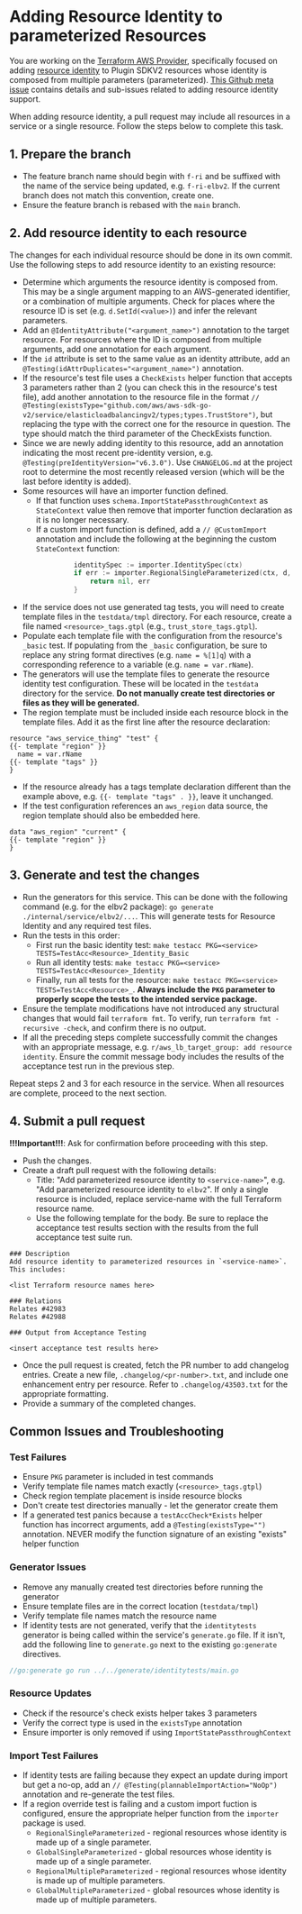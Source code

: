 # Adding Resource Identity to parameterized Resources

You are working on the [Terraform AWS Provider](https://github.com/hashicorp/terraform-provider-aws), specifically focused on adding [resource identity](https://developer.hashicorp.com/terraform/plugin/sdkv2/resources/identity) to Plugin SDKV2 resources whose identity is composed from multiple parameters (parameterized).
[This Github meta issue](https://github.com/hashicorp/terraform-provider-aws/issues/42983) contains details and sub-issues related to adding resource identity support.

When adding resource identity, a pull request may include all resources in a service or a single resource.
Follow the steps below to complete this task.

## 1. Prepare the branch

- The feature branch name should begin with `f-ri` and be suffixed with the name of the service being updated, e.g. `f-ri-elbv2`. If the current branch does not match this convention, create one.
- Ensure the feature branch is rebased with the `main` branch.

## 2. Add resource identity to each resource

The changes for each individual resource should be done in its own commit.
Use the following steps to add resource identity to an existing resource:

- Determine which arguments the resource identity is composed from. This may be a single argument mapping to an AWS-generated identifier, or a combination of multiple arguments. Check for places where the resource ID is set (e.g. `d.SetId(<value>)`) and infer the relevant parameters.
- Add an `@IdentityAttribute("<argument_name>")` annotation to the target resource. For resources where the ID is composed from multiple arguments, add one annotation for each argument.
- If the `id` attribute is set to the same value as an identity attribute, add an `@Testing(idAttrDuplicates="<argument_name>")` annotation.
- If the resource's test file uses a `CheckExists` helper function that accepts 3 parameters rather than 2 (you can check this in the resource's test file), add another annotation to the resource file in the format `// @Testing(existsType="github.com/aws/aws-sdk-go-v2/service/elasticloadbalancingv2/types;types.TrustStore")`, but replacing the type with the correct one for the resource in question. The type should match the third parameter of the CheckExists function.
- Since we are newly adding identity to this resource, add an annotation indicating the most recent pre-identity version, e.g. `@Testing(preIdentityVersion="v6.3.0")`. Use `CHANGELOG.md` at the project root to determine the most recently released version (which will be the last before identity is added).
- Some resources will have an importer function defined.
    - If that function uses `schema.ImportStatePassthroughContext` as `StateContext` value then remove that importer function declaration as it is no longer necessary.
    - If a custom import function is defined, add a `// @CustomImport` annotation and include the following at the beginning the custom `StateContext` function:

```go
				identitySpec := importer.IdentitySpec(ctx)
				if err := importer.RegionalSingleParameterized(ctx, d, identitySpec, meta.(importer.AWSClient)); err != nil {
					return nil, err
				}
```

- If the service does not use generated tag tests, you will need to create template files in the `testdata/tmpl` directory. For each resource, create a file named `<resource>_tags.gtpl` (e.g., `trust_store_tags.gtpl`).
- Populate each template file with the configuration from the resource's `_basic` test. If populating from the `_basic` configuration, be sure to replace any string format directives (e.g. `name = %[1]q`) with a corresponding reference to a variable (e.g. `name = var.rName`).
- The generators will use the template files to generate the resource identity test configuration. These will be located in the `testdata` directory for the service. **Do not manually create test directories or files as they will be generated.**
- The region template must be included inside each resource block in the template files. Add it as the first line after the resource declaration:

```hcl
resource "aws_service_thing" "test" {
{{- template "region" }}
  name = var.rName
{{- template "tags" }}
}
```

- If the resource already has a tags template declaration different than the example above, e.g. `{{- template "tags" . }}`, leave it unchanged.
- If the test configuration references an `aws_region` data source, the region template should also be embedded here.

```hcl
data "aws_region" "current" {
{{- template "region" }}
}
```

## 3. Generate and test the changes

- Run the generators for this service. This can be done with the following command (e.g. for the elbv2 package): `go generate ./internal/service/elbv2/...`. This will generate tests for Resource Identity and any required test files.
- Run the tests in this order:
    - First run the basic identity test: `make testacc PKG=<service> TESTS=TestAcc<Resource>_Identity_Basic`
    - Run all identity tests: `make testacc PKG=<service> TESTS=TestAcc<Resource>_Identity`
    - Finally, run all tests for the resource: `make testacc PKG=<service> TESTS=TestAcc<Resource>_`. **Always include the `PKG` parameter to properly scope the tests to the intended service package.**
- Ensure the template modifications have not introduced any structural changes that would fail `terraform fmt`. To verify, run `terraform fmt -recursive -check`, and confirm there is no output.
- If all the preceding steps complete successfully commit the changes with an appropriate message, e.g. `r/aws_lb_target_group: add resource identity`. Ensure the commit message body includes the results of the acceptance test run in the previous step.

Repeat steps 2 and 3 for each resource in the service. When all resources are complete, proceed to the next section.

## 4. Submit a pull request

**!!!Important!!!**: Ask for confirmation before proceeding with this step.

- Push the changes.
- Create a draft pull request with the following details:
    - Title: "Add parameterized resource identity to `<service-name>`", e.g. "Add parameterized resource identity to `elbv2`". If only a single resource is included, replace service-name with the full Terraform resource name.
    - Use the following template for the body. Be sure to replace the acceptance test results section with the results from the full acceptance test suite run.

```
### Description
Add resource identity to parameterized resources in `<service-name>`. This includes:

<list Terraform resource names here>

### Relations
Relates #42983
Relates #42988

### Output from Acceptance Testing

<insert acceptance test results here>

```

- Once the pull request is created, fetch the PR number to add changelog entries. Create a new file, `.changelog/<pr-number>.txt`, and include one enhancement entry per resource. Refer to `.changelog/43503.txt` for the appropriate formatting.
- Provide a summary of the completed changes.

## Common Issues and Troubleshooting

### Test Failures

- Ensure `PKG` parameter is included in test commands
- Verify template file names match exactly (`<resource>_tags.gtpl`)
- Check region template placement is inside resource blocks
- Don't create test directories manually - let the generator create them
- If a generated test panics because a `testAccCheck*Exists` helper function has incorrect arguments, add a `@Testing(existsType="")` annotation. NEVER modify the function signature of an existing "exists" helper function

### Generator Issues

- Remove any manually created test directories before running the generator
- Ensure template files are in the correct location (`testdata/tmpl`)
- Verify template file names match the resource name
- If identity tests are not generated, verify that the `identitytests` generator is being called within the service's `generate.go` file. If it isn't, add the following line to `generate.go` next to the existing `go:generate` directives.

```go
//go:generate go run ../../generate/identitytests/main.go
```

### Resource Updates

- Check if the resource's check exists helper takes 3 parameters
- Verify the correct type is used in the `existsType` annotation
- Ensure importer is only removed if using `ImportStatePassthroughContext`

### Import Test Failures

- If identity tests are failing because they expect an update during import but get a no-op, add an `// @Testing(plannableImportAction="NoOp")` annotation and re-generate the test files.
- If a region override test is failing and a custom import fuction is configured, ensure the appropriate helper function from the `importer` package is used.
    - `RegionalSingleParameterized` - regional resources whose identity is made up of a single parameter.
    - `GlobalSingleParameterized` - global resources whose identity is made up of a single parameter.
    - `RegionalMultipleParameterized` - regional resources whose identity is made up of multiple parameters.
    - `GlobalMultipleParameterized` - global resources whose identity is made up of multiple parameters.
